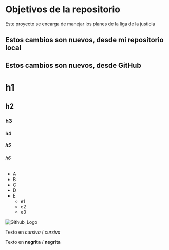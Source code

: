 # Objetivos de la repositorio

Este proyecto se encarga de manejar los planes de la liga de la justicia

## Estos cambios son nuevos, desde mi repositorio local
## Estos cambios son nuevos, desde GitHub

# h1
## h2 
### h3 
#### h4
##### h5 
###### h6

* A
* B
* C
* D
* E
  * e1
  * e2
  * e3

![Github_Logo](https://thurrott.s3.amazonaws.com/wp-content/uploads/sites/2/2023/01/GitHub.jpeg)

Texto en _cursiva_ / *cursiva*

Texto en __negrita__ / **negrita**
